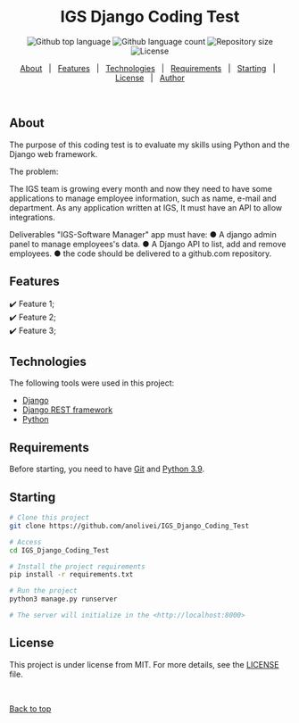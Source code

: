   &#xa0;

<h1 align="center">IGS Django Coding Test</h1>

<p align="center">
  <img alt="Github top language" src="https://img.shields.io/github/languages/top/anolivei/IGS_Django_Coding_Test?color=56BEB8">

  <img alt="Github language count" src="https://img.shields.io/github/languages/count/anolivei/IGS_Django_Coding_Test?color=56BEB8">

  <img alt="Repository size" src="https://img.shields.io/github/repo-size/anolivei/IGS_Django_Coding_Test?color=56BEB8">

  <img alt="License" src="https://img.shields.io/github/license/anolivei/IGS_Django_Coding_Test?color=56BEB8">

</p>

<p align="center">
  <a href="#about">About</a> &#xa0; | &#xa0; 
  <a href="#features">Features</a> &#xa0; | &#xa0;
  <a href="#technologies">Technologies</a> &#xa0; | &#xa0;
  <a href="#requirements">Requirements</a> &#xa0; | &#xa0;
  <a href="#starting">Starting</a> &#xa0; | &#xa0;
  <a href="#license">License</a> &#xa0; | &#xa0;
  <a href="https://github.com/anolivei" target="_blank">Author</a>
</p>

<br>

## About ##

The purpose of this coding test is to evaluate my skills using Python
and the Django web framework.

The problem:

The IGS team is growing every month and now they need to have some applications
to manage employee information, such as name, e-mail and department.
As any application written at IGS, It must have an API to allow integrations.

Deliverables
"IGS-Software Manager" app must have:
● A django admin panel to manage employees's data.
● A Django API to list, add and remove employees.
● the code should be delivered to a github.com repository.

## Features ##

:heavy_check_mark: Feature 1;\
:heavy_check_mark: Feature 2;\
:heavy_check_mark: Feature 3;

## Technologies ##

The following tools were used in this project:

- [Django](https://www.djangoproject.com/)
- [Django REST framework](https://www.django-rest-framework.org/)
- [Python](https://www.python.org/)

## Requirements ##

Before starting, you need to have [Git](https://git-scm.com) and [Python 3.9](https://www.python.org/).
## Starting ##

```bash
# Clone this project
git clone https://github.com/anolivei/IGS_Django_Coding_Test

# Access
cd IGS_Django_Coding_Test

# Install the project requirements
pip install -r requirements.txt

# Run the project
python3 manage.py runserver

# The server will initialize in the <http://localhost:8000>
```

## License ##

This project is under license from MIT. For more details, see the [LICENSE](LICENSE) file.


&#xa0;

<a href="#top">Back to top</a>
